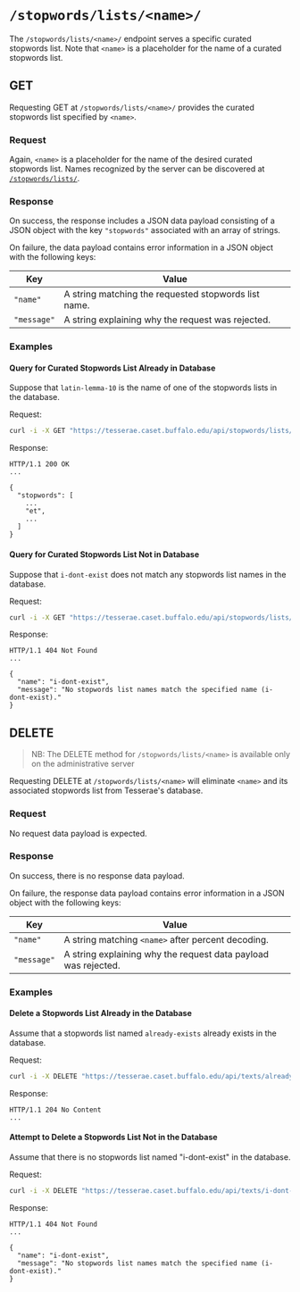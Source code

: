 # `/stopwords/lists/<name>/`

The `/stopwords/lists/<name>/` endpoint serves a specific curated stopwords list.  Note that `<name>` is a placeholder for the name of a curated stopwords list.

## GET

Requesting GET at `/stopwords/lists/<name>/` provides the curated stopwords list specified by `<name>`.

### Request

Again, `<name>` is a placeholder for the name of the desired curated stopwords list.  Names recognized by the server can be discovered at [`/stopwords/lists/`](stopwords-lists.md).

### Response

On success, the response includes a JSON data payload consisting of a JSON object with the key `"stopwords"` associated with an array of strings.

On failure, the data payload contains error information in a JSON object with the following keys:

|Key|Value|
|---|---|
|`"name"`|A string matching the requested stopwords list name.|
|`"message"`|A string explaining why the request was rejected.|

### Examples

#### Query for Curated Stopwords List Already in Database

Suppose that `latin-lemma-10` is the name of one of the stopwords lists in the database.

Request:

```bash
curl -i -X GET "https://tesserae.caset.buffalo.edu/api/stopwords/lists/latin-lemma-10/"
```

Response:

```http
HTTP/1.1 200 OK
...

{
  "stopwords": [
    ...
    "et",
    ...
  ]
}
```

#### Query for Curated Stopwords List Not in Database

Suppose that `i-dont-exist` does not match any stopwords list names in the database.

Request:

```bash
curl -i -X GET "https://tesserae.caset.buffalo.edu/api/stopwords/lists/i-dont-exist/"
```

Response:

```http
HTTP/1.1 404 Not Found
...

{
  "name": "i-dont-exist",
  "message": "No stopwords list names match the specified name (i-dont-exist)."
}
```

## DELETE

> NB:  The DELETE method for `/stopwords/lists/<name>` is available only on the administrative server

Requesting DELETE at `/stopwords/lists/<name>` will eliminate `<name>` and its associated stopwords list from Tesserae's database.

### Request

No request data payload is expected.

### Response

On success, there is no response data payload.

On failure, the response data payload contains error information in a JSON object with the following keys:

|Key|Value|
|---|---|
|`"name"`|A string matching `<name>` after percent decoding.|
|`"message"`|A string explaining why the request data payload was rejected.|

### Examples

#### Delete a Stopwords List Already in the Database

Assume that a stopwords list named `already-exists` already exists in the database.


Request:

```bash
curl -i -X DELETE "https://tesserae.caset.buffalo.edu/api/texts/already-exists"
```

Response:

```http
HTTP/1.1 204 No Content
...
```

#### Attempt to Delete a Stopwords List Not in the Database

Assume that there is no stopwords list named "i-dont-exist" in the database.

Request:

```bash
curl -i -X DELETE "https://tesserae.caset.buffalo.edu/api/texts/i-dont-exist"
```

Response:

```http
HTTP/1.1 404 Not Found
...

{
  "name": "i-dont-exist",
  "message": "No stopwords list names match the specified name (i-dont-exist)."
}
```
